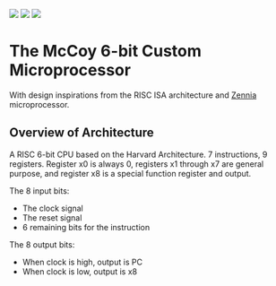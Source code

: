 ![](../../workflows/gds/badge.svg) ![](../../workflows/docs/badge.svg) ![](../../workflows/test/badge.svg)

# The McCoy 6-bit Custom Microprocessor 

With design inspirations from the RISC ISA architecture and [Zennia](https://github.com/cpldcpu/tinytapeout_mcpu5) microprocessor.


## Overview of Architecture

A RISC 6-bit CPU based on the Harvard Architecture. 7 instructions, 9 registers. Register x0 is always 0, registers x1 through x7 are general purpose, and register x8 is a special function register and output. 

The 8 input bits:
 - The clock signal
 - The reset signal
 - 6 remaining bits for the instruction

The 8 output bits:
 - When clock is high, output is PC
 - When clock is low, output is x8

